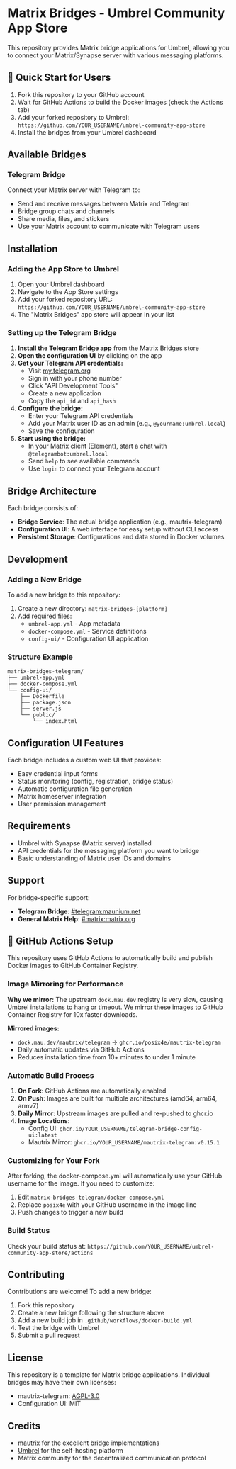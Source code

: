 # Matrix Bridges - Umbrel Community App Store

This repository provides Matrix bridge applications for Umbrel, allowing you to connect your Matrix/Synapse server with various messaging platforms.

## 🚀 Quick Start for Users

1. Fork this repository to your GitHub account
2. Wait for GitHub Actions to build the Docker images (check the Actions tab)
3. Add your forked repository to Umbrel: `https://github.com/YOUR_USERNAME/umbrel-community-app-store`
4. Install the bridges from your Umbrel dashboard

## Available Bridges

### Telegram Bridge
Connect your Matrix server with Telegram to:
- Send and receive messages between Matrix and Telegram
- Bridge group chats and channels
- Share media, files, and stickers
- Use your Matrix account to communicate with Telegram users

## Installation

### Adding the App Store to Umbrel

1. Open your Umbrel dashboard
2. Navigate to the App Store settings
3. Add your forked repository URL: `https://github.com/YOUR_USERNAME/umbrel-community-app-store`
4. The "Matrix Bridges" app store will appear in your list

### Setting up the Telegram Bridge

1. **Install the Telegram Bridge app** from the Matrix Bridges store
2. **Open the configuration UI** by clicking on the app
3. **Get your Telegram API credentials:**
   - Visit [my.telegram.org](https://my.telegram.org)
   - Sign in with your phone number
   - Click "API Development Tools"
   - Create a new application
   - Copy the `api_id` and `api_hash`
4. **Configure the bridge:**
   - Enter your Telegram API credentials
   - Add your Matrix user ID as an admin (e.g., `@yourname:umbrel.local`)
   - Save the configuration
5. **Start using the bridge:**
   - In your Matrix client (Element), start a chat with `@telegrambot:umbrel.local`
   - Send `help` to see available commands
   - Use `login` to connect your Telegram account

## Bridge Architecture

Each bridge consists of:
- **Bridge Service**: The actual bridge application (e.g., mautrix-telegram)
- **Configuration UI**: A web interface for easy setup without CLI access
- **Persistent Storage**: Configurations and data stored in Docker volumes

## Development

### Adding a New Bridge

To add a new bridge to this repository:

1. Create a new directory: `matrix-bridges-[platform]`
2. Add required files:
   - `umbrel-app.yml` - App metadata
   - `docker-compose.yml` - Service definitions
   - `config-ui/` - Configuration UI application

### Structure Example
```
matrix-bridges-telegram/
├── umbrel-app.yml
├── docker-compose.yml
└── config-ui/
    ├── Dockerfile
    ├── package.json
    ├── server.js
    └── public/
        └── index.html
```

## Configuration UI Features

Each bridge includes a custom web UI that provides:
- Easy credential input forms
- Status monitoring (config, registration, bridge status)
- Automatic configuration file generation
- Matrix homeserver integration
- User permission management

## Requirements

- Umbrel with Synapse (Matrix server) installed
- API credentials for the messaging platform you want to bridge
- Basic understanding of Matrix user IDs and domains

## Support

For bridge-specific support:
- **Telegram Bridge**: [#telegram:maunium.net](https://matrix.to/#/#telegram:maunium.net)
- **General Matrix Help**: [#matrix:matrix.org](https://matrix.to/#/#matrix:matrix.org)

## 🔧 GitHub Actions Setup

This repository uses GitHub Actions to automatically build and publish Docker images to GitHub Container Registry.

### Image Mirroring for Performance

**Why we mirror:** The upstream `dock.mau.dev` registry is very slow, causing Umbrel installations to hang or timeout. We mirror these images to GitHub Container Registry for 10x faster downloads.

**Mirrored images:**
- `dock.mau.dev/mautrix/telegram` → `ghcr.io/posix4e/mautrix-telegram`
- Daily automatic updates via GitHub Actions
- Reduces installation time from 10+ minutes to under 1 minute

### Automatic Build Process

1. **On Fork**: GitHub Actions are automatically enabled
2. **On Push**: Images are built for multiple architectures (amd64, arm64, armv7)
3. **Daily Mirror**: Upstream images are pulled and re-pushed to ghcr.io
4. **Image Locations**: 
   - Config UI: `ghcr.io/YOUR_USERNAME/telegram-bridge-config-ui:latest`
   - Mautrix Mirror: `ghcr.io/YOUR_USERNAME/mautrix-telegram:v0.15.1`

### Customizing for Your Fork

After forking, the docker-compose.yml will automatically use your GitHub username for the image. If you need to customize:

1. Edit `matrix-bridges-telegram/docker-compose.yml`
2. Replace `posix4e` with your GitHub username in the image line
3. Push changes to trigger a new build

### Build Status

Check your build status at: `https://github.com/YOUR_USERNAME/umbrel-community-app-store/actions`

## Contributing

Contributions are welcome! To add a new bridge:
1. Fork this repository
2. Create a new bridge following the structure above
3. Add a new build job in `.github/workflows/docker-build.yml`
4. Test the bridge with Umbrel
5. Submit a pull request

## License

This repository is a template for Matrix bridge applications. Individual bridges may have their own licenses:
- mautrix-telegram: [AGPL-3.0](https://github.com/mautrix/telegram/blob/master/LICENSE)
- Configuration UI: MIT

## Credits

- [mautrix](https://github.com/mautrix) for the excellent bridge implementations
- [Umbrel](https://umbrel.com) for the self-hosting platform
- Matrix community for the decentralized communication protocol